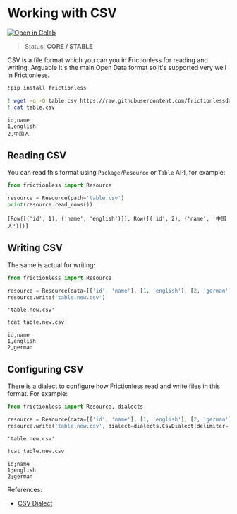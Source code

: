 # Working with CSV

[![Open in Colab](https://colab.research.google.com/assets/colab-badge.svg)](https://colab.research.google.com/drive/1AcrdANwgw_wEhqI9ayf4ihJo24LXilFG)



> Status: **CORE / STABLE**

CSV is a file format which you can you in Frictionless for reading and writing. Arguable it's the main Open Data format so it's supported very well in Frictionless.


```bash
!pip install frictionless
```


```bash
! wget -q -O table.csv https://raw.githubusercontent.com/frictionlessdata/frictionless-py/master/data/table.csv
! cat table.csv
```

    id,name
    1,english
    2,中国人


## Reading CSV


You can read this format using `Package/Resource` or `Table` API, for example:


```python
from frictionless import Resource

resource = Resource(path='table.csv')
print(resource.read_rows())
```

    [Row([('id', 1), ('name', 'english')]), Row([('id', 2), ('name', '中国人')])]


## Writing CSV

The same is actual for writing:


```python
from frictionless import Resource

resource = Resource(data=[['id', 'name'], [1, 'english'], [2, 'german']])
resource.write('table.new.csv')
```




    'table.new.csv'




```bash
!cat table.new.csv
```

    id,name
    1,english
    2,german


## Configuring CSV

There is a dialect to configure how Frictionless read and write files in this format. For example:


```python
from frictionless import Resource, dialects

resource = Resource(data=[['id', 'name'], [1, 'english'], [2, 'german']])
resource.write('table.new.csv', dialect=dialects.CsvDialect(delimiter=';'))
```




    'table.new.csv'




```bash
!cat table.new.csv
```

    id;name
    1;english
    2;german


References:
- [CSV Dialect](https://frictionlessdata.io/tooling/python/formats-reference/#csv)